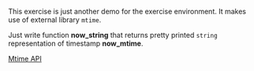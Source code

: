 This exercise is just another demo for the exercise environment. It makes use of external library `mtime`.

Just write function **now_string** that returns pretty printed `string` representation of timestamp **now_mtime**.

[Mtime API](https://erratique.ch/software/mtime/doc/Mtime/index.html)
